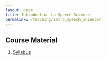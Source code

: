 ```yaml
---
layout: page
title: Introduction to Speech Science
permalink: /teaching/intro_speech_science/
---
```


## Course Material

1. [Syllabus](Intro_Speech_Science_syllabus.pdf)

